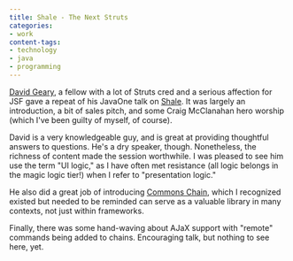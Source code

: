 ```yaml
---
title: Shale - The Next Struts
categories:
- work
content-tags:
- technology
- java
- programming
---
```


[David Geary][1], a fellow with a lot of Struts cred and a serious affection for JSF gave a repeat of his JavaOne talk on [Shale][2].  It was largely an introduction, a bit of sales pitch, and some Craig McClanahan hero worship (which I've been guilty of myself, of course).

David is a very knowledgeable guy, and is great at providing thoughtful answers to questions.  He's a dry speaker, though.  Nonetheless, the richness of content made the session worthwhile.  I was pleased to see him use the term "UI logic," as I have often met resistance (all logic belongs in the magic logic tier!) when I refer to "presentation logic."

He also did a great job of introducing [Commons Chain][3], which I recognized existed but needed to be reminded can serve as a valuable library in many contexts, not just within frameworks.

Finally, there was some hand-waving about AJaX support with "remote" commands being added to chains.  Encouraging talk, but nothing to see here, yet.

   [1]: http://www.jroller.com/page/dgeary
   [2]: /2005/03/21/shale.html
   [3]: http://jakarta.apache.org/commons/chain/
